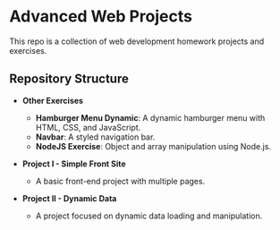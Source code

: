# Advanced Web Projects

This repo is a collection of web development homework projects and exercises.

## Repository Structure

- **Other Exercises**
  - **Hamburger Menu Dynamic**: A dynamic hamburger menu with HTML, CSS, and JavaScript.
  - **Navbar**: A styled navigation bar.
  - **NodeJS Exercise**: Object and array manipulation using Node.js.

- **Project I - Simple Front Site**
  - A basic front-end project with multiple pages.

- **Project II - Dynamic Data**
  - A project focused on dynamic data loading and manipulation.
